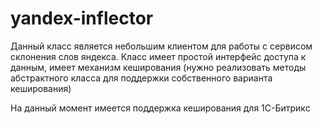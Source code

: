 yandex-inflector
================

Данный класс является небольшим клиентом для работы с сервисом склонения слов яндекса.
Класс имеет простой интерфейс доступа к данным, имеет механизм кеширования (нужно реализовать методы абстрактного класса для поддержки собственного варианта кеширования)

На данный момент имеется поддержка кеширования для 1С-Битрикс
